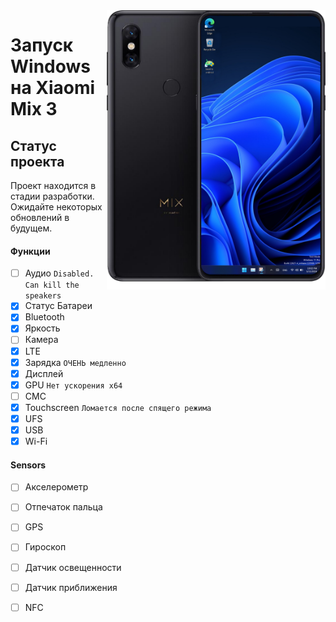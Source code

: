 <img align="right" src="https://github.com/n00b69/woa-perseus/blob/main/perseus.png" width="350" alt="Windows 11 running on perseus">

# Запуск Windows на Xiaomi Mix 3

## Статус проекта 
Проект находится в стадии разработки. Ожидайте некоторых обновлений в будущем.

#### Функции 
- [ ] Аудио ```Disabled. Can kill the speakers```
- [X] Статус Батареи
- [x] Bluetooth
- [x] Яркость
- [ ] Камера
- [x] LTE
- [x] Зарядка ```ОЧЕНЬ медленно```
- [x] Дисплей
- [x] GPU  ```Нет ускорения x64```
- [ ] СМС
- [x] Touchscreen ```Ломается после спящего режима```
- [x] UFS
- [x] USB
- [x] Wi-Fi

#### Sensors
- [ ] Акселерометр
- [ ] Отпечаток пальца
- [ ] GPS
- [ ] Гироскоп
- [ ] Датчик освещенности
- [ ] Датчик приближения
- [ ] NFC













